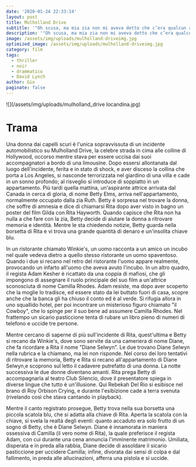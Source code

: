```yaml
---	
date: '2020-01-24 22:33:14'	
layout: post	
title: Mulholland Drive
subtitle: '"Oh scusa, ma mia zia non mi aveva detto che c’era qualcun altro…"'	
description: '"Oh scusa, ma mia zia non mi aveva detto che c’era qualcun altro…"'	
image: /assets/img/uploads/mulholland-driveimg.jpg	
optimized_image: /assets/img/uploads/mulholland-driveimg.jpg	
category: film	
tags:	
  - thriller	
  - noir	
  - drammatico	
  - David Lynch	  
author: Gio	
paginate: false	
---	
```

![](/assets/img/uploads/mulholland_drive locandina.jpg)	



# Trama	

Una donna dai capelli scuri è l'unica sopravvissuta di un incidente automobilistico su Mulholland Drive, la celebre strada in cima alle colline di Hollywood, occorso mentre stava per essere uccisa dai suoi accompagnatori a bordo di una limousine. Dopo essersi allontanata dal luogo dell'incidente, ferita e in stato di shock, e aver disceso la collina che porta a Los Angeles, si nasconde terrorizzata nel giardino di una villa e cade in un sonno profondo; al risveglio si introduce di soppiatto in un appartamento. Più tardi quella mattina, un'aspirante attrice arrivata dal Canada in cerca di gloria, di nome Betty Elms, arriva nell'appartamento, normalmente occupato dalla zia Ruth. Betty è sorpresa nel trovare la donna, che soffre di amnesia e dice di chiamarsi Rita dopo aver visto in bagno un poster del film Gilda con Rita Hayworth. Quando capisce che Rita non ha nulla a che fare con la zia, Betty decide di aiutare la donna a ritrovare memoria e identità. Mentre le sta chiedendo notizie, Betty guarda nella borsetta di Rita e vi trova una grande quantità di denaro e un'insolita chiave blu.

In un ristorante chiamato Winkie's, un uomo racconta a un amico un incubo nel quale vedeva dietro a quello stesso ristorante un uomo spaventoso. Quando i due si recano nel retro del ristorante l'uomo appare realmente, provocando un infarto all'uomo che aveva avuto l'incubo. In un altro quadro, il regista Adam Kesher è ricattato da una coppia di mafiosi, che gli impongono di assegnare il ruolo principale del suo film a un'attrice sconosciuta di nome Camilla Rhodes. Adam resiste, ma dopo aver scoperto che la moglie lo tradisce, ed essere stato da lei buttato fuori di casa, scopre anche che la banca gli ha chiuso il conto ed è al verde. Si rifugia allora in uno squallido hotel, per poi incontrare un misterioso figuro chiamato "il Cowboy", che lo spinge per il suo bene ad assumere Camilla Rhodes. Nel frattempo un sicario pasticcione tenta di rubare un libro pieno di numeri di telefono e uccide tre persone.

Mentre cercano di saperne di più sull'incidente di Rita, quest'ultima e Betty si recano da Winkie's, dove sono servite da una cameriera di nome Diane, che fa ricordare a Rita il nome "Diane Selwyn". Le due trovano Diane Selwyn nella rubrica e la chiamano, ma lei non risponde. Nel corso dei loro tentativi di ritrovare la memoria, Betty e Rita si recano all'appartamento di Diane Selwyn,e scoprono sul letto il cadavere putrefatto di una donna. La notte successiva le due donne diventano amanti. Rita prega Betty di accompagnarla al teatro Club Silencio, dove il presentatore spiega in diverse lingue che tutto è un'illusione. Qui Rebekah Del Rio si esibisce nel brano di Roy Orbison Crying, e durante l'esibizione cade a terra svenuta (rivelando così che stava cantando in playback).

Mentre il canto registrato prosegue, Betty trova nella sua borsetta una piccola scatola blu, che si adatta alla chiave di Rita. Aperta la scatola con la chiave, si svela la realtà degli eventi: quanto accaduto era solo frutto di un sogno di Betty, che è Diane Selwyn. Diane è innamorata in maniera ossessiva di Camilla (il vero nome di Rita), la quale preferisce il regista Adam, con cui durante una cena annuncia l'imminente matrimonio. Umiliata, disperata e in preda alla rabbia, Diane decide di assoldare il sicario pasticcione per uccidere Camilla; infine, divorata dai sensi di colpa e dal fallimento, in preda alle allucinazioni, afferra una pistola e si uccide.
